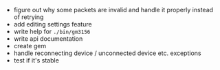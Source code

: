 * figure out why some packets are invalid and handle it properly instead of retrying
* add editing settings feature
* write help for `./bin/gm3156`
* write api documentation
* create gem
* handle reconnecting device / unconnected device etc. exceptions
* test if it's stable
